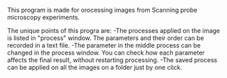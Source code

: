 This program is made for orocessing images from Scanning probe microscopy experiments.

The unique points of this progra are:
-The processes applied on the image is listed in "process" window. The parameters and their order can be recorded in a text file.
-The parameter in the middle process can be changed in the process window. You can check how each parameter affects the final result, without restarting processing.
-The saved process can be applied on all the images on a folder just by one click.
